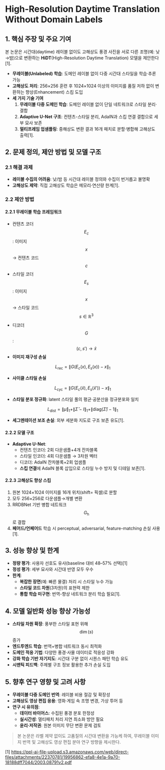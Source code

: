 # High-Resolution Daytime Translation Without Domain Labels

## 1. 핵심 주장 및 주요 기여
본 논문은 시간대(daytime) 레이블 없이도 고해상도 풍경 사진을 서로 다른 조명(예: 낮→밤)으로 변환하는 **HiDT**(High-Resolution Daytime Translation) 모델을 제안한다[1].  
- **무레이블(Unlabeled) 학습**: 도메인 레이블 없이 다중 시간대 스타일을 학습·추론 가능  
- **고해상도 처리**: 256×256 훈련 후 1024×1024 이상의 이미지를 품질 저하 없이 변환하는 향상(Enhancement) 스킴 도입  
- **세 가지 기술 기여**  
  1. **무레이블 다중 도메인 학습**: 도메인 레이블 없이 단일 네트워크로 스타일 분리·결합  
  2. **Adaptive U-Net 구조**: 컨텐츠-스타일 분리, AdaIN과 스킵 연결 결합으로 세부 묘사 보존  
  3. **멀티프레임 업샘플링**: 중해상도 변환 결과 16개 패치로 분할·병합해 고해상도 출력[1].

## 2. 문제 정의, 제안 방법 및 모델 구조
### 2.1 해결 과제
- **레이블 수집의 어려움**: 낮/밤 등 시간대 레이블 정의와 수집이 번거롭고 불명확  
- **고해상도 제약**: 직접 고해상도 학습은 메모리·연산량 한계[1].

### 2.2 제안 방법
#### 2.2.1 무레이블 학습 프레임워크  
- 컨텐츠 코더 $$E_c$$: 이미지 $$x$$ → 컨텐츠 코드 $$c$$  
- 스타일 코더 $$E_s$$: 이미지 $$x$$ → 스타일 코드 $$s\in\mathbb{R}^3$$  
- 디코더 $$G$$: $$(c, s') \to \hat{x}$$  
- **이미지 재구성 손실**

$$L_{\mathrm{rec}} = \|G(E_c(x),E_s(x)) - x\|_{1}$$

- **사이클 스타일 손실**

$$L_{\mathrm{cyc}} = \|G(E_c(\hat{x}),E_s(\hat{x}')) - x\|_{1}$$  

- **스타일 분포 정규화**: latent 스타일 풀의 평균·공분산을 정규분포와 일치

$$L_{\text{dist}} = \|\hat\mu\|_1 + \|\hat\Sigma - I\|_1 + \|\mathrm{diag}(\hat\Sigma)-1\|_1$$  

- **세그멘테이션 보조 손실**: 외부 세분화 지도로 구조 보존 유도[1].

#### 2.2.2 모델 구조
- **Adaptive U-Net**:  
  - 컨텐츠 인코더: 2회 다운샘플+4개 잔차블록  
  - 스타일 인코더: 4회 다운샘플 → 3차원 벡터  
  - 디코더: AdaIN 잔차블록+2회 업샘플  
  - **스킵 연결**에 AdaIN 블록 삽입으로 스타일 누수 방지 및 디테일 보존[1].

#### 2.2.3 고해상도 향상 스킴
1. 원본 1024×1024 이미지를 16개 위치(shift= 픽셀)로 분할  
2. 모두 256×256로 다운샘플→개별 변환  
3. RRDBNet 기반 병합 네트워크 $$G_{\mathrm{h}}$$로 결합  
4. **페어드/언페어드** 학습 시 perceptual, adversarial, feature-matching 손실 사용[1].

## 3. 성능 향상 및 한계
- **정량 평가**: 사용자 선호도 유사(baseline 대비 48–57% 선택)[1]  
- **정성 평가**: 세부 묘사와 시간대 반영 모두 우수  
- **한계**:  
  - **복잡한 장면**(예: 빠른 물결) 처리 시 스타일 누수 가능  
  - **스타일 코드 차원**(3차원)의 표현력 제한  
  - **통합 학습 미구현**: 번역-향상 네트워크 분리 학습 필요[1].

## 4. 모델 일반화 성능 향상 가능성
- **스타일 차원 확장**: 풍부한 스타일 표현 위해 $$\dim(s)$$ 증가  
- **엔드투엔드 학습**: 번역+병합 네트워크 동시 최적화  
- **도메인 적응 기법**: 다양한 풍경·사물 데이터로 적응성 강화  
- **강화 학습 기반 자기지도**: 시간대 구분 없이 시퀀스 패턴 학습 유도  
- **시맨틱 피드백**: 주제별 구조 정보 활용한 추가 손실 도입

## 5. 향후 연구 영향 및 고려 사항
- **무레이블 다중 도메인 번역**: 레이블 비용 절감 및 확장성  
- **고해상도 영상 편집 응용**: 영화·게임 속 조명 변경, 가상 투어 등  
- **연구 시 유의점**:  
  - **데이터 바이어스**: 수집된 풍경 분포 한정성  
  - **실시간성**: 멀티패치 처리 지연 최소화 방안 필요  
  - **윤리·저작권**: 원본 이미지 무단 변환 문제 검토

> 본 논문은 라벨 제약 없이도 고품질의 시간대 변환을 가능케 하여, 무레이블 이미지 번역 및 고해상도 영상 편집 분야 연구 방향을 제시한다.

[1] https://ppl-ai-file-upload.s3.amazonaws.com/web/direct-files/attachments/22370781/19956862-efa8-4e1a-9a70-18188dff7044/2003.08791v2.pdf
